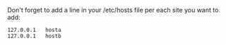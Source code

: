 Don't forget to add a line in your /etc/hosts file per each site you want to add:

```
127.0.0.1	hosta
127.0.0.1	hostb
```
